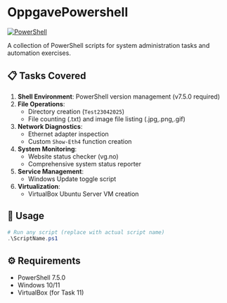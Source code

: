 # OppgavePowershell

[![PowerShell](https://img.shields.io/badge/PowerShell-7.5.0-blue.svg)](https://docs.microsoft.com/powershell/)

A collection of PowerShell scripts for system administration tasks and automation exercises.

## 📋 Tasks Covered
1. **Shell Environment**: PowerShell version management (v7.5.0 required)
2. **File Operations**:
   - Directory creation (`Test23042025`)
   - File counting (.txt) and image file listing (.jpg,.png,.gif)
3. **Network Diagnostics**:
   - Ethernet adapter inspection
   - Custom `Show-Eth4` function creation
4. **System Monitoring**:
   - Website status checker (vg.no)
   - Comprehensive system status reporter
5. **Service Management**:
   - Windows Update toggle script
6. **Virtualization**:
   - VirtualBox Ubuntu Server VM creation

## 🚀 Usage
```powershell
# Run any script (replace with actual script name)
.\ScriptName.ps1
```

## ⚙️ Requirements
- PowerShell 7.5.0
- Windows 10/11
- VirtualBox (for Task 11)

